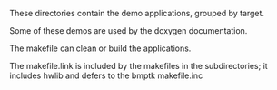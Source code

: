 These directories contain the demo applications, grouped by target.

Some of these demos are used by the doxygen documentation.

The makefile can clean or build the applications.

The makefile.link is included by the makefiles in the subdirectories;
it includes hwlib and defers to the bmptk makefile.inc
      
      
      